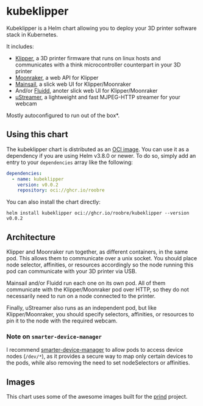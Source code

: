 # kubeklipper

Kubeklipper is a Helm chart allowing you to deploy your 3D printer software stack in Kubernetes.

It includes:
- [Klipper](https://www.klipper3d.org/), a 3D printer firmware that runs on linux hosts and communicates with a think microcontroller counterpart in your 3D printer
- [Moonraker](https://github.com/Arksine/moonraker), a web API for Klipper
- [Mainsail](https://github.com/mainsail-crew/mainsail), a slick web UI for Klipper/Moonraker
- And/or [Fluidd](https://github.com/fluidd-core/fluidd), anoter slick web UI for Klipper/Moonraker
- [µStreamer](https://github.com/pikvm/ustreamer), a lightweight and fast MJPEG-HTTP streamer for your webcam

Mostly autoconfigured to run out of the box*.

## Using this chart

The kubeklipper chart is distributed as an [OCI image](https://helm.sh/docs/topics/registries/). You can use it as a dependency if you are using Helm v3.8.0 or newer. To do so, simply add an entry to your `dependencies` array like the following:

```yaml
dependencies:
  - name: kubeklipper
    version: v0.0.2
    repository: oci://ghcr.io/roobre
```

You can also install the chart directly:

```shell
helm install kubeklipper oci://ghcr.io/roobre/kubeklipper --version v0.0.2
```

## Architecture

Klipper and Moonraker run together, as different containers, in the same pod. This allows them to communicate over a unix socket. You should place node selector, affinities, or resources accordingly so the node running this pod can communicate with your 3D printer via USB.

Mainsail and/or Fluidd run each one on its own pod. All of them communicate with the Klipper/Moonraker pod over HTTP, so they do not necessarily need to run on a node connected to the printer.

Finally, uStreamer also runs as an independent pod, but like Klipper/Moonraker, you should specify selectors, affinities, or resources to pin it to the node with the required webcam.

### Note on `smarter-device-manager`

I recommend [smarter-device-manager](https://gitlab.com/arm-research/smarter/smarter-device-manager) to allow pods to access device nodes (`/dev/*`), as it provides a secure way to map only certain devices to the pods, while also removing the need to set nodeSelectors or affinities.

## Images

This chart uses some of the awesome images built for the [prind](https://github.com/mkuf/prind) project.
